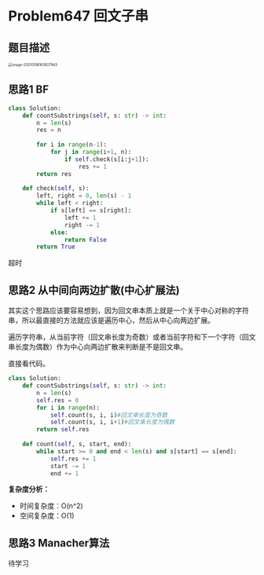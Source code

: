 # Problem647 回文子串

## 题目描述

<img src="C:\Users\初泽良\AppData\Roaming\Typora\typora-user-images\image-20210106163827943.png" alt="image-20210106163827943" style="zoom:50%;" />

## 思路1 BF

```python
class Solution:
    def countSubstrings(self, s: str) -> int:
        n = len(s)
        res = n
        
        for i in range(n-1):
            for j in range(i+1, n):
                if self.check(s[i:j+1]):
                    res += 1
        return res
    
    def check(self, s):
        left, right = 0, len(s) - 1
        while left < right:
            if s[left] == s[right]:
                left += 1
                right -= 1
            else:
                return False
        return True
```

超时

## 思路2 从中间向两边扩散(中心扩展法)

其实这个思路应该要容易想到，因为回文串本质上就是一个关于中心对称的字符串，所以最直接的方法就应该是遍历中心，然后从中心向两边扩展。

遍历字符串，从当前字符（回文串长度为奇数）或者当前字符和下一个字符（回文串长度为偶数）作为中心向两边扩散来判断是不是回文串。

直接看代码。

```python
class Solution:
    def countSubstrings(self, s: str) -> int:
        n = len(s)
        self.res = 0
        for i in range(n):
            self.count(s, i, i)#回文串长度为奇数
            self.count(s, i, i+1)#回文串长度为偶数
        return self.res
    
    def count(self, s, start, end):
        while start >= 0 and end < len(s) and s[start] == s[end]:
            self.res += 1
            start -= 1
            end += 1
```

**复杂度分析：**

- 时间复杂度：O(n^2)
- 空间复杂度：O(1)

## 思路3 Manacher算法

待学习